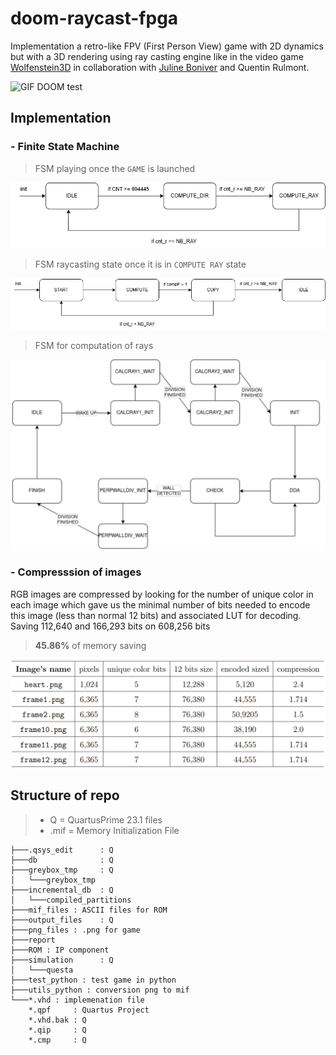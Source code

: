 # doom-raycast-fpga

Implementation a retro-like FPV (First Person View) game with 2D dynamics but with a 3D rendering using ray casting engine like in the video game [Wolfenstein3D](https://fr.wikipedia.org/wiki/Wolfenstein) in collaboration with [Juline Boniver](https://github.com/julien439) and Quentin Rulmont.

![GIF DOOM test](./report/doom.gif)

## Implementation
### - Finite State Machine 
> FSM playing once the `GAME` is launched

![Global FSM of Game state](./report/playing_state.drawio.png)

> FSM raycasting state once it is in `COMPUTE RAY` state

![FSM raycasting state inside COMPUTE RAY state](./report/raycasting.drawio.png)

>  FSM for computation of rays

![FSM raycast](./report/ray_drawio.png)

### - Compresssion of images
RGB images are compressed by looking for the number of unique color in each image which gave us the minimal number of bits needed to encode this image (less than normal 12 bits) and associated LUT for decoding. Saving 112,640 and 166,293 bits on 608,256 bits

> **45.86%** of memory saving

![Table of RGB compression](./report/table_compression.png)


## Structure of repo
> - Q = QuartusPrime 23.1 files
> - .mif = Memory Initialization File
```
├───.qsys_edit      : Q
├───db              : Q
├───greybox_tmp     : Q
│   └───greybox_tmp
├───incremental_db  : Q 
│   └───compiled_partitions
├───mif_files : ASCII files for ROM
├───output_files    : Q
├───png_files : .png for game
├───report
├───ROM : IP component
├───simulation      : Q
│   └───questa
├───test_python : test game in python
├───utils_python : conversion png to mif
└───*.vhd : implemenation file
    *.qpf     : Quartus Project
    *.vhd.bak : Q
    *.qip     : Q
    *.cmp     : Q
```


